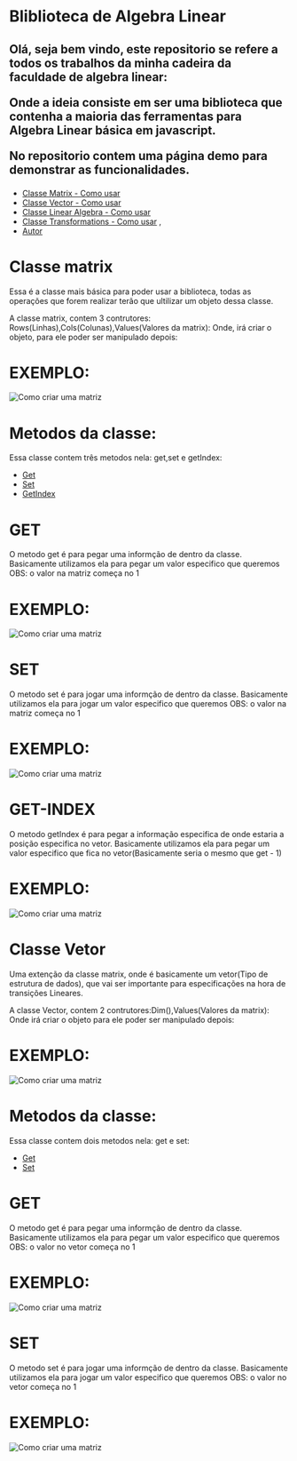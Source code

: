 # Bliblioteca de Algebra Linear

## Olá, seja bem vindo, este repositorio se refere a todos os trabalhos da minha cadeira da faculdade de algebra linear: <p> Onde a ideia consiste em ser uma biblioteca que contenha a maioria das ferramentas para Algebra Linear básica em javascript.<p>No repositorio contem uma página demo para demonstrar as funcionalidades.


* <a href="#matrix">Classe Matrix - Como usar</a> 
* <a href="#vector">Classe Vector - Como usar</a>  
* <a href="#LinearAlgebra">Classe Linear Algebra - Como usar</a> 
* <a href="#tranformation">Classe Transformations - Como usar</a> ,
* <a href="#autor">Autor</a>

<div id="matrix">
<h1>Classe matrix</h1>
<p> 
    Essa é a classe mais básica para poder usar a biblioteca, todas as operações que forem realizar terão que ultilizar um objeto dessa classe. 
</p>
<p>
    A classe matrix, contem 3 contrutores: Rows(Linhas),Cols(Colunas),Values(Valores da matrix): Onde, irá criar o objeto, para ele poder ser manipulado depois:
    <h1>EXEMPLO: </h1>
    <img alt="Como criar uma matriz" title="#Matriz" src="./readMe/gifMatriz.gif"/>
</p>
<P>
    <h1>Metodos da classe:</h1>
    Essa classe contem três metodos nela: get,set e getIndex: 
    <ul>
        <li><a href="#get">Get</a></li>
        <li><a href="#set">Set</a></li>
        <li><a href="#getIndex">GetIndex</a></li>
    </ul>
</P>

<p id="get">
<h1>GET</h1>
 O metodo get é para pegar uma informção de dentro da classe. Basicamente utilizamos ela para pegar um valor especifico que queremos
 OBS: o valor na matriz começa no 1
 <h1>EXEMPLO: </h1>
    <img alt="Como criar uma matriz" title="#Matriz" src="./readMe/get.gif"/>
</p>

<p id="set">
<h1>SET</h1>
 O metodo set é para jogar uma informção de dentro da classe. Basicamente utilizamos ela para jogar um valor especifico que queremos
 OBS: o valor na matriz começa no 1
 <h1>EXEMPLO: </h1>
    <img alt="Como criar uma matriz" title="#Matriz" src="./readMe/set.gif"/>
</p>

<p id="getIndex">
<h1>GET-INDEX</h1>
 O metodo getIndex é para pegar a informação especifica de onde estaria a posição especifica no vetor. Basicamente utilizamos ela para pegar um valor especifico que fica no vetor(Basicamente seria o mesmo que get - 1)
 <h1>EXEMPLO: </h1>
    <img alt="Como criar uma matriz" title="#Matriz" src="./readMe/getIndex.gif"/>
</p>

</div>
<div id="vector">
<h1>Classe Vetor</h1>
<p> 
    Uma extenção da classe matrix, onde é basicamente um vetor(Tipo de estrutura de dados), que vai ser importante para especificações na hora de transições Lineares. 
</p>
<p>
    A classe Vector, contem 2 contrutores:Dim(),Values(Valores da matrix): Onde irá criar o objeto para ele poder ser manipulado depois:
    <h1>EXEMPLO: </h1>
    <img alt="Como criar uma matriz" title="#Matriz" src="./readMe/gifVector.gif"/>
</p>

<P>
    <h1>Metodos da classe:</h1>
    Essa classe contem dois metodos nela: get e set: 
    <ul>
        <li><a href="#get">Get</a></li>
        <li><a href="#set">Set</a></li>
    </ul>
</P>

<p id="get">
<h1>GET</h1>
 O metodo get é para pegar uma informção de dentro da classe. Basicamente utilizamos ela para pegar um valor especifico que queremos
 OBS: o valor no vetor começa no 1
 <h1>EXEMPLO: </h1>
    <img alt="Como criar uma matriz" title="#Matriz" src="./readMe/getVector.gif"/>
</p>

<p id="set">
<h1>SET</h1>
 O metodo set é para jogar uma informção de dentro da classe. Basicamente utilizamos ela para jogar um valor especifico que queremos
 OBS: o valor no vetor começa no 1
 <h1>EXEMPLO: </h1>
    <img alt="Como criar uma matriz" title="#Matriz" src="./readMe/setVector.gif"/>
</p>
</div>
